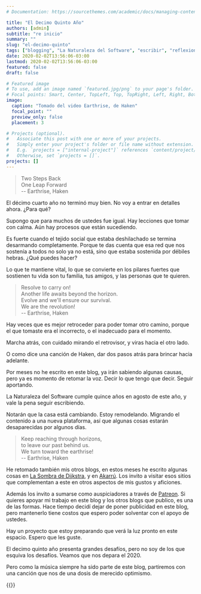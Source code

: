 ```yaml
---
# Documentation: https://sourcethemes.com/academic/docs/managing-content/

title: "El Decimo Quinto Año"
authors: [admin]
subtitle: "re inicio"
summary: ""
slug: "el-decimo-quinto"
tags: ["blogging", "La Naturaleza del Software", "escribir", "reflexiones"]
date: 2020-02-02T13:56:06-03:00
lastmod: 2020-02-02T13:56:06-03:00
featured: false
draft: false

# Featured image
# To use, add an image named `featured.jpg/png` to your page's folder.
# Focal points: Smart, Center, TopLeft, Top, TopRight, Left, Right, BottomLeft, Bottom, BottomRight.
image:
  caption: "Tomado del video Earthrise, de Haken"
  focal_point: ""
  preview_only: false
  placement: 3

# Projects (optional).
#   Associate this post with one or more of your projects.
#   Simply enter your project's folder or file name without extension.
#   E.g. `projects = ["internal-project"]` references `content/project/deep-learning/index.md`.
#   Otherwise, set `projects = []`.
projects: []
---
```

> Two Steps Back\
One Leap Forward\
> -- Earthrise, Haken

El décimo cuarto año no terminó muy bien. No voy a entrar en detalles ahora. ¿Para qué?

Supongo que para muchos de ustedes fue igual. Hay lecciones que tomar con calma. Aún hay procesos que están sucediendo.

Es fuerte cuando el tejido social que estaba deshilachado se termina desarmando completamente. Porque te das cuenta que esa red que nos sostenía a todos no solo ya no está, sino que estaba sostenida por débiles hebras. ¿Qué puedes hacer?

Lo que te mantiene vital, lo que se convierte en los pilares fuertes que sostienen tu vida son tu familia, tus amigos, y las personas que te quieren.

> Resolve to carry on!\
Another life awaits beyond the horizon.\
Evolve and we'll ensure our survival.\
We are the revolution!\
> -- Earthrise, Haken

Hay veces que es mejor retroceder para poder tomar otro camino, porque el que tomaste era el incorrecto, o el inadecuado para el momento.

Marcha atrás, con cuidado mirando el retrovisor, y viras hacia el otro lado.

O como dice una canción de Haken, dar dos pasos atrás para brincar hacia adelante.

Por meses no he escrito en este blog, ya irán sabiendo algunas causas, pero ya es momento de retomar la voz. Decir lo que tengo que decir. Seguir aportando.

La Naturaleza del Software cumple quince años en agosto de este año, y vale la pena seguir escribiendo.

Notarán que la casa está cambiando. Estoy remodelando. Migrando el contenido a una nueva plataforma, así que algunas cosas estarán desaparecidas por algunos días.

> Keep reaching through horizons,\
to leave our past behind us.\
We turn toward the earthrise!\
> -- Earthrise, Haken

He retomado también mis otros blogs, en estos meses he escrito algunas cosas en [La Sombra de Dijkstra](https://www.programando.org/), y en [Akarrú](https://www.akarru.com/). Los invito a visitar esos sitios que complementan a este en otros aspectos de mis gustos y aficiones.

Además los invito a sumarse como auspiciadores a través de [Patreon](https://patreon.com/lnds). Si quieres apoyar mi trabajo en este blog y los otros blogs que publico, es una de las formas. Hace tiempo decidí dejar de poner publicidad en este blog, pero mantenerlo tiene costos que espero poder solventar  con el apoyo de ustedes.

Hay un proyecto que estoy preparando que verá la luz pronto en este espacio. Espero que les guste.

El decimo quinto año presenta grandes desafíos, pero no soy de los que esquiva los desafíos. Veamos que nos depara el 2020.

Pero como la música siempre ha sido parte de este blog, partiremos con una canción que nos de una dosis de merecido optimismo.

{{<youtube hQ8KqJJJJhk>}}

